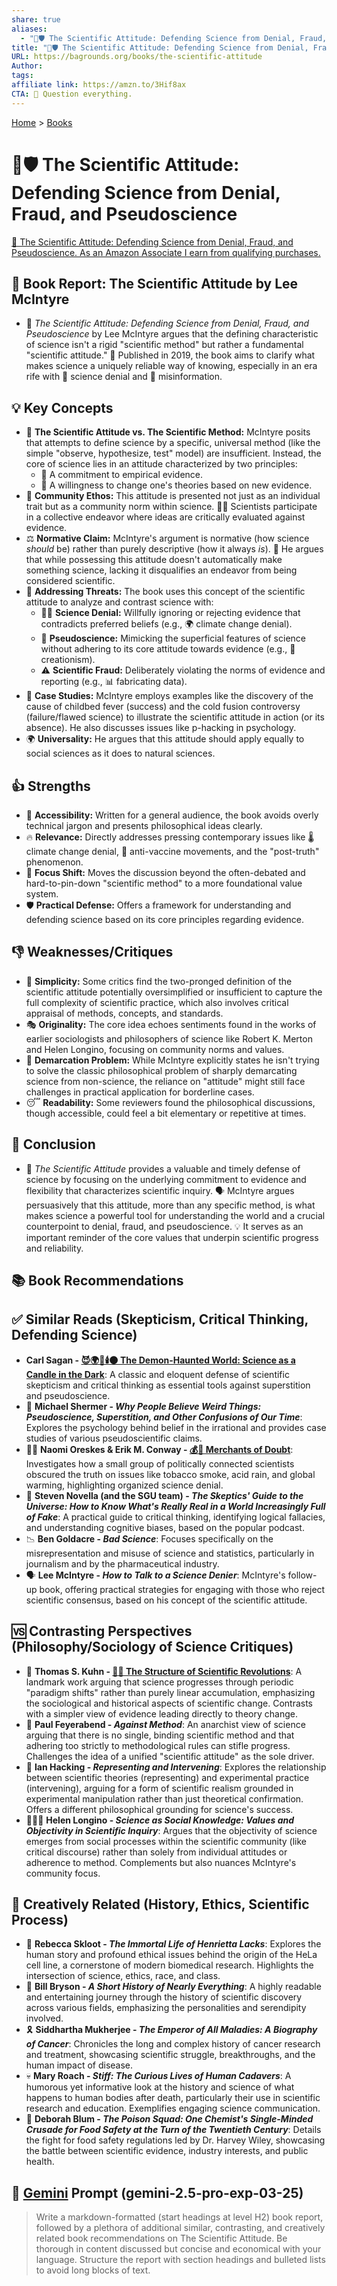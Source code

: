 ```yaml
---
share: true
aliases:
  - "🥼🛡️ The Scientific Attitude: Defending Science from Denial, Fraud, and Pseudoscience"
title: "🥼🛡️ The Scientific Attitude: Defending Science from Denial, Fraud, and Pseudoscience"
URL: https://bagrounds.org/books/the-scientific-attitude
Author:
tags:
affiliate link: https://amzn.to/3Hif8ax
CTA: 🔬 Question everything.
---
```

[Home](../index.md) > [Books](./index.md)  
# 🥼🛡️ The Scientific Attitude: Defending Science from Denial, Fraud, and Pseudoscience  
[🛒 The Scientific Attitude: Defending Science from Denial, Fraud, and Pseudoscience. As an Amazon Associate I earn from qualifying purchases.](https://amzn.to/3Hif8ax)  
  
## 📖 Book Report: The Scientific Attitude by Lee McIntyre  
  
* 🧪 *The Scientific Attitude: Defending Science from Denial, Fraud, and Pseudoscience* by Lee McIntyre argues that the defining characteristic of science isn't a rigid "scientific method" but rather a fundamental "scientific attitude." 📅 Published in 2019, the book aims to clarify what makes science a uniquely reliable way of knowing, especially in an era rife with 🚫 science denial and 📢 misinformation.  
  
## 💡 Key Concepts  
  
* 🧠 **The Scientific Attitude vs. The Scientific Method:** McIntyre posits that attempts to define science by a specific, universal method (like the simple "observe, hypothesize, test" model) are insufficient. Instead, the core of science lies in an attitude characterized by two principles:  
    * 🔎 A commitment to empirical evidence.  
    * 🔄 A willingness to change one's theories based on new evidence.  
* 🤝 **Community Ethos:** This attitude is presented not just as an individual trait but as a community norm within science. 🧑‍🔬 Scientists participate in a collective endeavor where ideas are critically evaluated against evidence.  
* ⚖️ **Normative Claim:** McIntyre's argument is normative (how science *should* be) rather than purely descriptive (how it always *is*). 🤔 He argues that while possessing this attitude doesn't automatically make something science, lacking it disqualifies an endeavor from being considered scientific.  
* 🚨 **Addressing Threats:** The book uses this concept of the scientific attitude to analyze and contrast science with:  
    * 🙅‍♂️ **Science Denial:** Willfully ignoring or rejecting evidence that contradicts preferred beliefs (e.g., 🌍 climate change denial).  
    * 🧪 **Pseudoscience:** Mimicking the superficial features of science without adhering to its core attitude towards evidence (e.g., 📜 creationism).  
    * ⚠️ **Scientific Fraud:** Deliberately violating the norms of evidence and reporting (e.g., 📊 fabricating data).  
* 🔬 **Case Studies:** McIntyre employs examples like the discovery of the cause of childbed fever (success) and the cold fusion controversy (failure/flawed science) to illustrate the scientific attitude in action (or its absence). He also discusses issues like p-hacking in psychology.  
* 🌍 **Universality:** He argues that this attitude should apply equally to social sciences as it does to natural sciences.  
  
## 👍 Strengths  
  
* 📖 **Accessibility:** Written for a general audience, the book avoids overly technical jargon and presents philosophical ideas clearly.  
* 🔥 **Relevance:** Directly addresses pressing contemporary issues like 🌡️ climate change denial, 💉 anti-vaccine movements, and the "post-truth" phenomenon.  
* 🧭 **Focus Shift:** Moves the discussion beyond the often-debated and hard-to-pin-down "scientific method" to a more foundational value system.  
* 🛡️ **Practical Defense:** Offers a framework for understanding and defending science based on its core principles regarding evidence.  
  
## 👎 Weaknesses/Critiques  
  
* 🧩 **Simplicity:** Some critics find the two-pronged definition of the scientific attitude potentially oversimplified or insufficient to capture the full complexity of scientific practice, which also involves critical appraisal of methods, concepts, and standards.  
* 🎭 **Originality:** The core idea echoes sentiments found in the works of earlier sociologists and philosophers of science like Robert K. Merton and Helen Longino, focusing on community norms and values.  
* 📍 **Demarcation Problem:** While McIntyre explicitly states he isn't trying to solve the classic philosophical problem of sharply demarcating science from non-science, the reliance on "attitude" might still face challenges in practical application for borderline cases.  
* 😴 **Readability:** Some reviewers found the philosophical discussions, though accessible, could feel a bit elementary or repetitive at times.  
  
## 🎯 Conclusion  
  
* 📖 *The Scientific Attitude* provides a valuable and timely defense of science by focusing on the underlying commitment to evidence and flexibility that characterizes scientific inquiry. 🗣️ McIntyre argues persuasively that this attitude, more than any specific method, is what makes science a powerful tool for understanding the world and a crucial counterpoint to denial, fraud, and pseudoscience. 💡 It serves as an important reminder of the core values that underpin scientific progress and reliability.  
  
## 📚 Book Recommendations  
## ✅ Similar Reads (Skepticism, Critical Thinking, Defending Science)  
  
* **Carl Sagan - [😈🌍🔬🕯️🌑 The Demon-Haunted World: Science as a Candle in the Dark](./the-demon-haunted-world.md)**: A classic and eloquent defense of scientific skepticism and critical thinking as essential tools against superstition and pseudoscience.  
* 🤔 **Michael Shermer - *Why People Believe Weird Things: Pseudoscience, Superstition, and Other Confusions of Our Time***: Explores the psychology behind belief in the irrational and provides case studies of various pseudoscientific claims.  
* 🕵️‍♀️ **Naomi Oreskes & Erik M. Conway - [💰🤥 Merchants of Doubt](./merchants-of-doubt.md)**: Investigates how a small group of politically connected scientists obscured the truth on issues like tobacco smoke, acid rain, and global warming, highlighting organized science denial.  
* 🧠 **Steven Novella (and the SGU team) - *The Skeptics' Guide to the Universe: How to Know What's Really Real in a World Increasingly Full of Fake***: A practical guide to critical thinking, identifying logical fallacies, and understanding cognitive biases, based on the popular podcast.  
* 📉 **Ben Goldacre - *Bad Science***: Focuses specifically on the misrepresentation and misuse of science and statistics, particularly in journalism and by the pharmaceutical industry.  
* 🗣️ **Lee McIntyre - *How to Talk to a Science Denier***: McIntyre's follow-up book, offering practical strategies for engaging with those who reject scientific consensus, based on his concept of the scientific attitude.  
  
## 🆚 Contrasting Perspectives (Philosophy/Sociology of Science Critiques)  
  
* 🔄 **Thomas S. Kuhn - [🔬🔄 The Structure of Scientific Revolutions](./the-structure-of-scientific-revolutions.md)**: A landmark work arguing that science progresses through periodic "paradigm shifts" rather than purely linear accumulation, emphasizing the sociological and historical aspects of scientific change. Contrasts with a simpler view of evidence leading directly to theory change.  
* 🏴 **Paul Feyerabend - *Against Method***: An anarchist view of science arguing that there is no single, binding scientific method and that adhering too strictly to methodological rules can stifle progress. Challenges the idea of a unified "scientific attitude" as the sole driver.  
* 🧪 **Ian Hacking - *Representing and Intervening***: Explores the relationship between scientific theories (representing) and experimental practice (intervening), arguing for a form of scientific realism grounded in experimental manipulation rather than just theoretical confirmation. Offers a different philosophical grounding for science's success.  
* 🧑‍🤝‍🧑 **Helen Longino - *Science as Social Knowledge: Values and Objectivity in Scientific Inquiry***: Argues that the objectivity of science emerges from social processes within the scientific community (like critical discourse) rather than solely from individual attitudes or adherence to method. Complements but also nuances McIntyre's community focus.  
  
## 🎨 Creatively Related (History, Ethics, Scientific Process)  
  
* 🧬 **Rebecca Skloot - *The Immortal Life of Henrietta Lacks***: Explores the human story and profound ethical issues behind the origin of the HeLa cell line, a cornerstone of modern biomedical research. Highlights the intersection of science, ethics, race, and class.  
* 🔭 **Bill Bryson - *A Short History of Nearly Everything***: A highly readable and entertaining journey through the history of scientific discovery across various fields, emphasizing the personalities and serendipity involved.  
* 🎗️ **Siddhartha Mukherjee - *The Emperor of All Maladies: A Biography of Cancer***: Chronicles the long and complex history of cancer research and treatment, showcasing scientific struggle, breakthroughs, and the human impact of disease.  
* 💀 **Mary Roach - *Stiff: The Curious Lives of Human Cadavers***: A humorous yet informative look at the history and science of what happens to human bodies after death, particularly their use in scientific research and education. Exemplifies engaging science communication.  
* 🍎 **Deborah Blum - *The Poison Squad: One Chemist's Single-Minded Crusade for Food Safety at the Turn of the Twentieth Century***: Details the fight for food safety regulations led by Dr. Harvey Wiley, showcasing the battle between scientific evidence, industry interests, and public health.  
  
## 💬 [Gemini](../software/gemini.md) Prompt (gemini-2.5-pro-exp-03-25)  
> Write a markdown-formatted (start headings at level H2) book report, followed by a plethora of additional similar, contrasting, and creatively related book recommendations on The Scientific Attitude. Be thorough in content discussed but concise and economical with your language. Structure the report with section headings and bulleted lists to avoid long blocks of text.